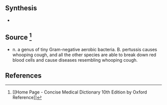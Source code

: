 ## Synthesis
- 
## Source [^1]
- n. a genus of tiny Gram-negative aerobic bacteria. B. pertussis causes whooping cough, and all the other species are able to break down red blood cells and cause diseases resembling whooping cough.
## References

[^1]: [[Home Page - Concise Medical Dictionary 10th Edition by Oxford Reference]]